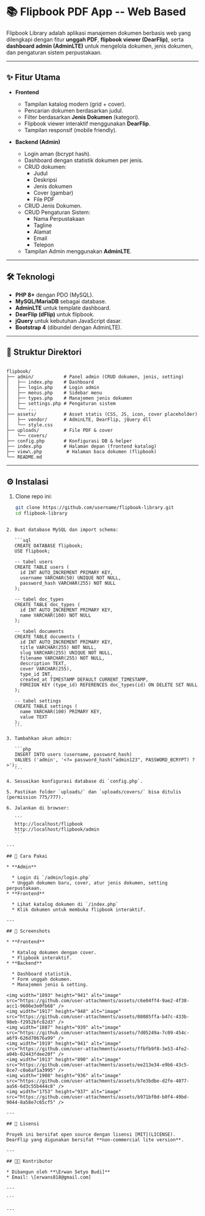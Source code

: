 # 📚 Flipbook PDF App -- Web Based

Flipbook Library adalah aplikasi manajemen dokumen berbasis web yang dilengkapi dengan fitur **unggah PDF**, **flipbook viewer (DearFlip)**, serta **dashboard admin (AdminLTE)** untuk mengelola dokumen, jenis dokumen, dan pengaturan sistem perpustakaan.

---

## ✨ Fitur Utama

- **Frontend**
  - Tampilan katalog modern (grid + cover).
  - Pencarian dokumen berdasarkan judul.
  - Filter berdasarkan **Jenis Dokumen** (kategori).
  - Flipbook viewer interaktif menggunakan **DearFlip**.
  - Tampilan responsif (mobile friendly).

- **Backend (Admin)**
  - Login aman (bcrypt hash).
  - Dashboard dengan statistik dokumen per jenis.
  - CRUD dokumen:
    - Judul
    - Deskripsi
    - Jenis dokumen
    - Cover (gambar)
    - File PDF
  - CRUD Jenis Dokumen.
  - CRUD Pengaturan Sistem:
    - Nama Perpustakaan
    - Tagline
    - Alamat
    - Email
    - Telepon
  - Tampilan Admin menggunakan **AdminLTE**.

---

## 🛠️ Teknologi

- **PHP 8+** dengan PDO (MySQL).
- **MySQL/MariaDB** sebagai database.
- **AdminLTE** untuk template dashboard.
- **DearFlip (dFlip)** untuk flipbook.
- **jQuery** untuk kebutuhan JavaScript dasar.
- **Bootstrap 4** (dibundel dengan AdminLTE).

---

## 📂 Struktur Direktori

```

flipbook/
├── admin/           # Panel admin (CRUD dokumen, jenis, setting)
│   ├── index.php    # Dashboard
│   ├── login.php    # Login admin
│   ├── menus.php    # Sidebar menu
│   ├── types.php    # Manajemen jenis dokumen
│   ├── settings.php # Pengaturan sistem
│   └── ...
├── assets/          # Asset statis (CSS, JS, icon, cover placeholder)
│   ├── vendor/      # AdminLTE, DearFlip, jQuery dll
│   └── style.css
├── uploads/         # File PDF & cover
│   └── covers/
├── config.php       # Konfigurasi DB & helper
├── index.php        # Halaman depan (frontend katalog)
├── view\.php         # Halaman baca dokumen (flipbook)
└── README.md

````

---

## ⚙️ Instalasi

1. Clone repo ini:

   ```bash
   git clone https://github.com/username/flipbook-library.git
   cd flipbook-library
````

2. Buat database MySQL dan import schema:

   ```sql
   CREATE DATABASE flipbook;
   USE flipbook;

   -- tabel users
   CREATE TABLE users (
     id INT AUTO_INCREMENT PRIMARY KEY,
     username VARCHAR(50) UNIQUE NOT NULL,
     password_hash VARCHAR(255) NOT NULL
   );

   -- tabel doc_types
   CREATE TABLE doc_types (
     id INT AUTO_INCREMENT PRIMARY KEY,
     name VARCHAR(100) NOT NULL
   );

   -- tabel documents
   CREATE TABLE documents (
     id INT AUTO_INCREMENT PRIMARY KEY,
     title VARCHAR(255) NOT NULL,
     slug VARCHAR(255) UNIQUE NOT NULL,
     filename VARCHAR(255) NOT NULL,
     description TEXT,
     cover VARCHAR(255),
     type_id INT,
     created_at TIMESTAMP DEFAULT CURRENT_TIMESTAMP,
     FOREIGN KEY (type_id) REFERENCES doc_types(id) ON DELETE SET NULL
   );

   -- tabel settings
   CREATE TABLE settings (
     name VARCHAR(100) PRIMARY KEY,
     value TEXT
   );
   ```

3. Tambahkan akun admin:

   ```php
   INSERT INTO users (username, password_hash)
   VALUES ('admin', '<?= password_hash("admin123", PASSWORD_BCRYPT) ?>');
   ```

4. Sesuaikan konfigurasi database di `config.php`.

5. Pastikan folder `uploads/` dan `uploads/covers/` bisa ditulis (permission 775/777).

6. Jalankan di browser:

   ```
   http://localhost/flipbook
   http://localhost/flipbook/admin
   ```

---

## 📖 Cara Pakai

* **Admin**

  * Login di `/admin/login.php`
  * Unggah dokumen baru, cover, atur jenis dokumen, setting perpustakaan.
* **Frontend**

  * Lihat katalog dokumen di `/index.php`
  * Klik dokumen untuk membuka flipbook interaktif.

---

## 📸 Screenshots

* **Frontend**

  * Katalog dokumen dengan cover.
  * Flipbook interaktif.
* **Backend**

  * Dashboard statistik.
  * Form unggah dokumen.
  * Manajemen jenis & setting.

<img width="1893" height="941" alt="image" src="https://github.com/user-attachments/assets/c6e04ff4-9ae2-4f38-acc1-9606e3e0fb68" />
<img width="1917" height="948" alt="image" src="https://github.com/user-attachments/assets/08085ffa-b47c-433b-98eb-f2952bfc82d3" />
<img width="1887" height="939" alt="image" src="https://github.com/user-attachments/assets/7d05249a-7c09-454c-a6f9-626d70676a99" />
<img width="1919" height="941" alt="image" src="https://github.com/user-attachments/assets/ffbfb9f8-3e53-4fe2-a04b-02443fdee20f" />
<img width="1913" height="890" alt="image" src="https://github.com/user-attachments/assets/ee213e34-e9b6-43c5-8ce7-c0a6af1a3995" />
<img width="1908" height="936" alt="image" src="https://github.com/user-attachments/assets/b7e3bdbe-d2fe-4077-aa56-6d3c55b444c8" />
<img width="1753" height="937" alt="image" src="https://github.com/user-attachments/assets/b971bf0d-b0f4-49bd-9044-8a58e7c65cf5" />

---

## 📜 Lisensi

Proyek ini bersifat open source dengan lisensi [MIT](LICENSE).
DearFlip yang digunakan bersifat **non-commercial lite version**.

---

## 👨‍💻 Kontributor

* Dibangun oleh **\Erwan Setyo Budi]**
* Email: \[erwans818@gmail.com]

---

```

---

